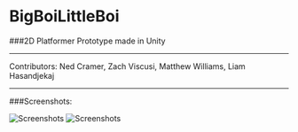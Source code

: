 # BigBoiLittleBoi


###2D Platformer Prototype made in Unity

----
Contributors: Ned Cramer, Zach Viscusi, Matthew Williams, Liam Hasandjekaj

----

###Screenshots:

![Screenshots][ss1]
![Screenshots][ss2]

[ss1]: /Users/NedCramer1/Desktop/GameDev/Bois/Screenshots/Screenshot1.png
[ss2]: /Users/NedCramer1/Desktop/GameDev/Bois/Screenshots/Screenshot2.png




